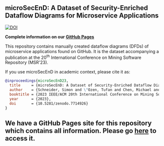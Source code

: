 ## microSecEnD: A Dataset of Security-Enriched Dataflow Diagrams for Microservice Applications

[![DOI](https://zenodo.org/badge/DOI/10.5281/zenodo.7714926.svg)](https://doi.org/10.5281/zenodo.7714926)

**Complete information on our [GitHub Pages](https://tuhh-softsec.github.io/microSecEnD)**

This repository contains manually created dataflow diagrams (DFDs) of microservice applications found on GitHub.
It is the dataset accompanying a publication at the 20<sup>th</sup> International Conference on Mining Software Repository (MSR'23).

If you use microSecEnD in academic context, please cite it as:

```bibtex
@inproceedings{microSecEnD23,
  title     = {microSecEnD: A Dataset of Security-Enriched Dataflow Diagrams for Microservice Applications},  
  author    = {Schneider, Simon and \"Ozen, Tufan and Chen, Michael and Scandariato, Riccardo},  
  booktitle = {2023 IEEE/ACM 20th International Conference on Mining Software Repositories (MSR)},   
  year      = {2023},
  doi       = {10.5281/zenodo.7714926}
}
```

## We have a GitHub Pages site for this repository which contains all information. Please go [here](https://tuhh-softsec.github.io/microSecEnD) to access it.
